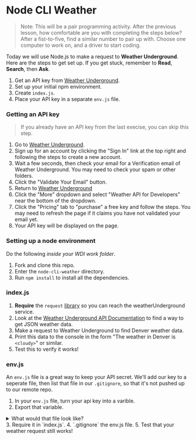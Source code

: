 <!--This would be a great lab for fist-to-five differentiation...also ask who has an API key already so they can skip step 1 if needed.-->

<!--It is CRITICAL that the instructor make a clear delineation between AJAX and Node requests.  Devs can NOT use their work from previous ajax lessons here.  We MUST point out that while this is analogous to their work yesterday, the main difference is that we are now making these requests from the BACK end, not the FRONT end.  Use pictures, ask devs to repeat this in their own words.  It cannot be overstated how confusing this can be without the proper framing. -->

# Node CLI Weather

> Note: This will be a pair programming activity.  After the previous lesson, how comfortable are you with completing the steps below?  After a fist-to-five, find a similar number to pair up with.  Choose one computer to work on, and a driver to start coding.

Today we will use Node.js to make a request to **Weather Underground**.  Here are the steps to get set up.  If you get stuck, remember to **Read**, **Search**, then **Ask**.

1. Get an API key from [Weather Underground](https://www.wunderground.com/weather/api/).
2. Set up your initial npm environment.
3. Create `index.js`.
4. Place your API key in a separate `env.js` file.

### Getting an API key

>If you already have an API key from the last execise, you can skip this step.

1. Go to [Weather Underground](https://www.wunderground.com/weather/api/).  
2. Sign up for an account by clicking the "Sign In" link at the top right and following the steps to create a new account.
3. Wait a few seconds, then check your email for a Verification email of Weather Underground. You may need to check your spam or other folders.
4. Click the "Validate Your Email" button.
5. Return to [Weather Underground](https://www.wunderground.com/)
6. Click the "More" dropdown and select "Weather API for Developers" near the bottom of the dropdown.
7. Click the "Pricing" tab to "purchase" a free key and follow the steps.
You may need to refresh the page if it claims you have not validated your email yet.
8. Your API key will be displayed on the page.


### Setting up a node environment

Do the following *inside your WDI work folder*.

1. Fork and clone this repo.
2. Enter the `node-cli-weather` directory.
3. Run `npm install` to install all the dependencies.

### index.js

1. **Require** the `request` [library](https://www.npmjs.com/package/request) so you can reach the weatherUnderground service.
2. Look at the [Weather Underground API Documentation](https://www.wunderground.com/weather/api/d/docs) to find a way to get JSON weather data.
3. Make a request to Weather Underground to find Denver weather data.
4. Print this data to the console in the form "The weather in Denver is `<cloudy>`" or similar.
5. Test this to verify it works!

### env.js
An `env.js` file is a great way to keep your API secret. We'll add our key to a seperate file, then list that file in our `.gitignore`, so that it's not pushed up to our remote repo. 

1. In your `env.js` file, turn your api key into a varible.
2. Export that variable.
<details><summary>What would that file look like?</summary>

'use strict'

const apikey = "12345678";

module.exports = apikey;

</details>
3. Require it in `index.js`.
4. `.gitignore` the env.js file.
5. Test that your weather request still works!

<!--Make sure you model a solution, at least for the env.js before leaving. -->
